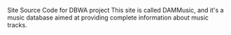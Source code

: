 Site Source Code for DBWA project
This site is called DAMMusic, and it's a music database aimed at providing complete information about music tracks.
